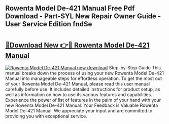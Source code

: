 ## Rowenta Model De-421 Manual Free Pdf Download - Part-SYL New Repair Owner Guide - User Service Edition fndSe

# <h2><a href="http://bc39229.oget.top/?id=Rowenta+Model+De-421+Manual">🔗Download New 👉🔴 Rowenta Model De-421 Manual</a></h2>

[![Rowenta Model De-421 Manual new download](https://i.imgur.com/5g1atiW.png)](http://bc39229.oget.top/?id=Rowenta+Model+De-421+Manual)
Step-by-Step Guide This manual breaks down the process of using your new Rowenta Model De-421 Manual into manageable steps for effortless operation. To get the most out of your Rowenta Model De-421 Manual, please read this user manual carefully before use. It includes detailed instructions for product setup, as well as information on how to use its various features and capabilities. Experience the power of list of features in the palm of your hand with your new Rowenta Model De-421 Manual. Your Feedback is Valuable Rowenta Model De-421 Manual. We appreciate your input and are committed to providing you with exceptional service.
